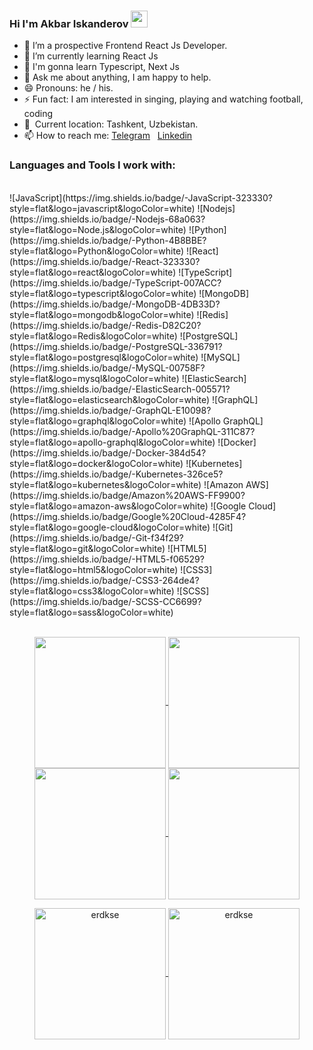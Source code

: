 ### Hi I'm Akbar Iskanderov <img src="https://media.giphy.com/media/hvRJCLFzcasrR4ia7z/giphy.gif" width="27px">


- 🔭 I’m a prospective Frontend React Js Developer.
- 🌱 I’m currently learning React Js
- 🌱 I'm gonna learn Typescript, Next Js
- 💬 Ask me about anything, I am happy to help.
- 😄 Pronouns: he / his.
- ⚡️ Fun fact: I am interested in singing, playing and watching football, coding
- 📍 &nbsp;Current location: Tashkent, Uzbekistan.
- 📫 How to reach me: <a href="https://t.me/akbar_iskanderov">Telegram</a> &nbsp; <a href="https://www.linkedin.com/in/akbar-iskandarov-33a8a6232/">Linkedin</a>

### Languages and Tools I work with:
<br>
<!-- <code> <img src="https://cdn-icons-png.flaticon.com/512/732/732212.png" width="20px"> </code> &nbsp; &nbsp;
<code> <img src="https://cdn-icons-png.flaticon.com/512/732/732190.png" width="20px"> </code> &nbsp; &nbsp;
<code> <img src="https://w7.pngwing.com/pngs/437/300/png-transparent-sass-npm-cascading-style-sheets-node-js-sass-purple-violet-text-thumbnail.png" width="20px"> </code> &nbsp; &nbsp;
<code> <img src="https://cdn-icons-png.flaticon.com/512/5968/5968672.png" width="20px"> </code> &nbsp; &nbsp;
<code> <img src="https://w7.pngwing.com/pngs/771/978/png-transparent-tailwind-css-css-framework-customizable-low-level-tailwind-logo-3d-icon-thumbnail.png" width="20px"> </code> &nbsp; &nbsp;
<code> <img src="https://cdn-icons-png.flaticon.com/512/5968/5968292.png" width="20px"> </code> &nbsp; &nbsp;
<code> <img src="https://symbols.getvecta.com/stencil_25/72_react.76a8d36b4b.svg" width="20px"> </code> &nbsp; &nbsp;
<code> <img src="https://upload.wikimedia.org/wikipedia/commons/thumb/4/4c/Typescript_logo_2020.svg/2048px-Typescript_logo_2020.svg.png" width="20px"> </code> &nbsp; &nbsp;
<code> <img src="https://w7.pngwing.com/pngs/87/586/png-transparent-next-js-hd-logo.png" width="20px"> </code> &nbsp; &nbsp;
<code> <img src="https://w7.pngwing.com/pngs/761/513/png-transparent-material-ui-logo-thumbnail.png" width="20px"> </code> &nbsp; &nbsp;
<code> <img src="https://w7.pngwing.com/pngs/476/82/png-transparent-ant-design-language-react-user-interface-design-design-user-interface-design-text-rectangle-thumbnail.png" width="20px"> </code> &nbsp; &nbsp;
<code> <img src="https://w7.pngwing.com/pngs/911/515/png-transparent-figma-logo-brand-logos-brands-in-colors-icon-thumbnail.png" width="20px"> </code> &nbsp; &nbsp; -->
![JavaScript](https://img.shields.io/badge/-JavaScript-323330?style=flat&logo=javascript&logoColor=white)
![Nodejs](https://img.shields.io/badge/-Nodejs-68a063?style=flat&logo=Node.js&logoColor=white)
![Python](https://img.shields.io/badge/-Python-4B8BBE?style=flat&logo=Python&logoColor=white)
![React](https://img.shields.io/badge/-React-323330?style=flat&logo=react&logoColor=white)
![TypeScript](https://img.shields.io/badge/-TypeScript-007ACC?style=flat&logo=typescript&logoColor=white)
![MongoDB](https://img.shields.io/badge/-MongoDB-4DB33D?style=flat&logo=mongodb&logoColor=white)
![Redis](https://img.shields.io/badge/-Redis-D82C20?style=flat&logo=Redis&logoColor=white)
![PostgreSQL](https://img.shields.io/badge/-PostgreSQL-336791?style=flat&logo=postgresql&logoColor=white)
![MySQL](https://img.shields.io/badge/-MySQL-00758F?style=flat&logo=mysql&logoColor=white)
![ElasticSearch](https://img.shields.io/badge/-ElasticSearch-005571?style=flat&logo=elasticsearch&logoColor=white)
![GraphQL](https://img.shields.io/badge/-GraphQL-E10098?style=flat&logo=graphql&logoColor=white)
![Apollo GraphQL](https://img.shields.io/badge/-Apollo%20GraphQL-311C87?style=flat&logo=apollo-graphql&logoColor=white)
![Docker](https://img.shields.io/badge/-Docker-384d54?style=flat&logo=docker&logoColor=white)
![Kubernetes](https://img.shields.io/badge/-Kubernetes-326ce5?style=flat&logo=kubernetes&logoColor=white)
![Amazon AWS](https://img.shields.io/badge/Amazon%20AWS-FF9900?style=flat&logo=amazon-aws&logoColor=white)
![Google Cloud](https://img.shields.io/badge/Google%20Cloud-4285F4?style=flat&logo=google-cloud&logoColor=white)
![Git](https://img.shields.io/badge/-Git-f34f29?style=flat&logo=git&logoColor=white)
![HTML5](https://img.shields.io/badge/-HTML5-f06529?style=flat&logo=html5&logoColor=white)
![CSS3](https://img.shields.io/badge/-CSS3-264de4?style=flat&logo=css3&logoColor=white)
![SCSS](https://img.shields.io/badge/-SCSS-CC6699?style=flat&logo=sass&logoColor=white)
<br>
<br>
<p align="center">
    <a href="https://github.com/erdkse#gh-light-mode-only">
        <img height="210em" src="https://github-readme-stats.vercel.app/api?username=iskanderovv&count_private=true&show_icons=true&include_all_commits=true&custom_title=iskanderovv%27s%20github%20stats&hide_border=true&line_height=28&theme=graywhite" align = "center"/>
    </a>
    <a href="https://github.com/erdkse#gh-light-mode-only">
        <img height="210em" src="https://github-readme-stats.vercel.app/api/top-langs/?username=iskanderovv&count_private=true&show_icons=true&include_all_commits=true&layout=compact&hide_border=true&langs_count=10&theme=graywhite" align = "center"/>
    </a>
    <a href="https://github.com/erdkse#gh-dark-mode-only">
        <img height="210em" src="https://github-readme-stats.vercel.app/api?username=iskanderovv&count_private=true&show_icons=true&include_all_commits=true&custom_title=iskanderovv%27s%20github%20stats&hide_border=true&line_height=28&theme=dark" align = "center"/>
    </a>
    <a href="https://github.com/erdkse#gh-dark-mode-only">
        <img height="210em" src="https://github-readme-stats.vercel.app/api/top-langs/?username=iskanderovv&count_private=true&show_icons=true&include_all_commits=true&layout=compact&hide_border=true&langs_count=10&theme=dark" align = "center"/>
    </a>

</p>

<p align="center">
    <a href="https://github.com/iskanderovv#gh-light-mode-only">
        <img height="210em" align="center" src="https://github-readme-streak-stats.herokuapp.com/?user=iskanderovv&theme=default" alt="erdkse" />
    </a>
    <a href="https://github.com/iskanderovv#gh-dark-mode-only">
        <img height="210em" align="center" src="https://github-readme-streak-stats.herokuapp.com/?user=iskanderovv&theme=dark" alt="erdkse" />
    </a>
</p>


